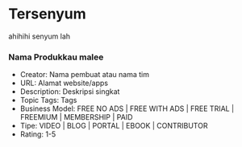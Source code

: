 # Tersenyum
ahihihi senyum lah
### Nama Produkkau malee

- Creator: Nama pembuat atau nama tim
- URL: Alamat website/apps
- Description: Deskripsi singkat
- Topic Tags: Tags
- Business Model: FREE NO ADS | FREE WITH ADS | FREE TRIAL | FREEMIUM | MEMBERSHIP | PAID
- Tipe: VIDEO | BLOG | PORTAL | EBOOK | CONTRIBUTOR
- Rating: 1-5


